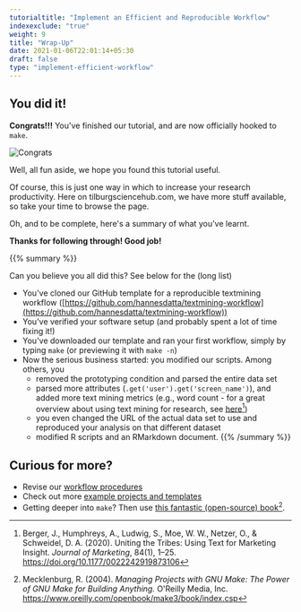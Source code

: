 ```yaml
---
tutorialtitle: "Implement an Efficient and Reproducible Workflow"
indexexclude: "true"
weight: 9
title: "Wrap-Up"
date: 2021-01-06T22:01:14+05:30
draft: false
type: "implement-efficient-workflow"
---
```


## You did it!

**Congrats!!!** You've finished our tutorial, and are now officially
hooked to `make`.

![Congrats](https://media.giphy.com/media/D0EjguuQzYr9m/giphy.gif)

Well, all fun aside, we hope you found this tutorial useful.

Of course, this is just one way in which to increase your research productivity. Here on tilburgsciencehub.com, we have more stuff available, so take your time to browse the page.

Oh, and to be complete, here's a summary of what you've learnt.

**Thanks for following through! Good job!**

{{% summary %}}

Can you believe you all did this? See below for the (long list)

- You've cloned our GitHub template for a reproducible textmining
workflow ([https://github.com/hannesdatta/textmining-workflow](https://github.com/hannesdatta/textmining-workflow))
- You've verified your software setup (and probably spent a lot of
  time fixing it!)
- You've downloaded our template and ran your first workflow,
simply by typing `make` (or previewing it with `make -n`)
- Now the serious business started: you modified our scripts. Among others, you
    - removed the prototyping condition and parsed the entire data set
    - parsed more attributes (`.get('user').get('screen_name')`), and added more text mining
    metrics (e.g., word count - for a great overview about
      using text mining for research, see [here](https://journals.sagepub.com/doi/abs/10.1177/0022242919873106)[^1])
    - you even changed the URL of the actual data set to use and
    reproduced your analysis on that different dataset
    - modified R scripts and an RMarkdown document.
{{% /summary %}}

## Curious for more?

  - Revise our [workflow procedures](../workflow/)
  - Check out more [example projects and templates](../examples)
  - Getting deeper into `make`? Then use [this fantastic (open-source) book](https://www.oreilly.com/openbook/make3/book/index.csp)[^2].

[^1]:
    Berger, J., Humphreys, A., Ludwig, S., Moe, W. W., Netzer, O., & Schweidel, D. A. (2020). Uniting the Tribes: Using Text for Marketing Insight. *Journal of Marketing*, 84(1), 1–25. https://doi.org/10.1177/0022242919873106
[^2]:
    Mecklenburg, R. (2004). *Managing Projects with GNU Make: The Power of GNU Make for Building Anything.* O'Reilly Media, Inc. https://www.oreilly.com/openbook/make3/book/index.csp
